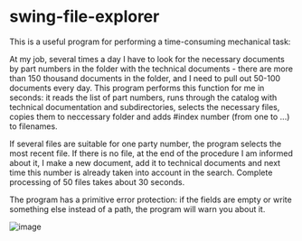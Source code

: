 # swing-file-explorer
This is a useful program for performing a time-consuming mechanical task:

At my job, several times a day I have to look for the necessary documents by part numbers in the folder with the technical documents - 
there are more than 150 thousand documents in the folder, and I need to pull out 50-100 documents every day. 
This program performs this function for me in seconds: it reads the list of part numbers, runs through the catalog with technical documentation and subdirectories, 
selects the necessary files, copies them to neccessary folder and adds #index number (from one to ...) to filenames.

If several files are suitable for one party number, the program selects the most recent file. If there is no file, at the end of the procedure I am informed about it, I make a new document, add it to technical documents and next time this number is already taken into account in the search. Complete processing of 50 files takes about 30 seconds.

The program has a primitive error protection: if the fields are empty or write something else instead of a path, the program will warn you about it.

![image](https://user-images.githubusercontent.com/53838650/127382277-4b7f3c3c-4071-4247-a6df-d9392dbe328b.png)


